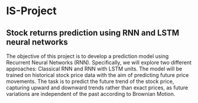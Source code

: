 # IS-Project
## Stock returns prediction using RNN and LSTM neural networks
The objective of this project is to develop a prediction model using Recurrent Neural Networks (RNN). Specifically, we will explore two different approaches: Classical RNN and RNN with LSTM units. The model will be trained on historical stock price data with the aim of predicting future price movements. The task is to predict the future trend of the stock price, capturing upward and downward trends rather than exact prices, as future variations are independent of the past according to Brownian Motion.
